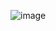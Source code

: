 
![image](https://github.com/IgorCastro-dev/Portfolio/assets/77001554/b062f0c3-185b-498d-a5fa-4ba7de63de76)
